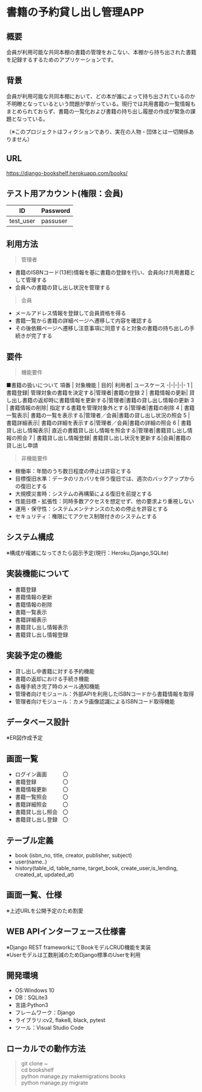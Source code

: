 # 書籍の予約貸し出し管理APP

## 概要
会員が利用可能な共同本棚の書籍の管理をおこない、本棚から持ち出された書籍を記録するするためのアプリケーションです。　　

## 背景
会員が利用可能な共同本棚において、どの本が誰によって持ち出されているのか不明瞭となっているという問題が挙がっている。現行では共用書籍の一覧情報もまとめられておらず、書籍の一覧化および書籍の持ち出し履歴の作成が緊急の課題となっている。

（※このプロジェクトはフィクションであり、実在の人物・団体とは一切関係ありません）

## URL
<a href="https://django-bookshelf.herokuapp.com/books/" target="_blank">https://django-bookshelf.herokuapp.com/books/</a>


## テスト用アカウント(権限：会員)

ID | Password
-|-
test_user | passuser


## 利用方法
> 管理者
  - 書籍のISBNコード(13桁)情報を基に書籍の登録を行い、会員向け共用書籍として管理する
  - 会員への書籍の貸し出し状況を管理する

> 会員
  - メールアドレス情報を登録して会員資格を得る
  - 書籍一覧から書籍の詳細ページへ遷移して内容を確認する
  - その後依頼ページへ遷移し注意事項に同意すると対象の書籍の持ち出しの手続きが完了する


## 要件
> 機能要件

■書籍の扱いについて
項番 | 対象機能 | 目的| 利用者| ユースケース
-|-|-|-|-
1 | 書籍登録| 管理対象の書籍を決定する|管理者|書籍の登録
2 | 書籍情報の更新| 貸し出し書籍の返却時に書籍情報を更新する|管理者|書籍の貸し出し情報の更新
3 | 書籍情報の削除| 指定する書籍を管理対象外とする|管理者|書籍の削除
4 | 書籍一覧表示| 書籍の一覧を表示する|管理者／会員|書籍の貸し出し状況の照会
5 | 書籍詳細表示| 書籍の詳細を表示する|管理者／会員|書籍の詳細の照会
6 | 書籍貸し出し情報表示| 直近の書籍貸し出し情報を照会する|管理者|書籍貸し出し情報の照会
7 | 書籍貸し出し情報登録| 書籍貸し出し状況を更新する|会員|書籍の貸し出し申請

> 非機能要件
- 稼働率：年間のうち数日程度の停止は許容とする
- 目標復旧水準：データのリカバリを伴う復旧では、週次のバックアップからの復旧とする
- 大規模災害時：システムの再構築による復旧を前提とする
- 性能目標・拡張性：同時多数アクセスを想定せず、他の要求より重視しない
- 運用・保守性：システムメンテナンスのための停止を許容とする
- セキュリティ：権限にてアクセス制限付きのシステムとする

## システム構成
※構成が複雑になってきたら図示予定(現行：Heroku,Django,SQLite)


## 実装機能について
- 書籍登録
- 書籍情報の更新
- 書籍情報の削除
- 書籍一覧表示
- 書籍詳細表示
- 書籍貸し出し情報表示
- 書籍貸し出し情報登録

## 実装予定の機能
- 貸し出し中書籍に対する予約機能 
- 書籍の返却における手続き機能
- 各種手続き完了時のメール通知機能
- 管理者向けモジュール：外部APIを利用したISBNコードから書籍情報を取得
- 管理者向けモジュール：カメラ画像認識によるISBNコード取得機能


## データベース設計
※ER図作成予定

## 画面一覧
- ログイン画面　　　〇
- 書籍登録　　　　　〇
- 書籍情報更新　　　〇
- 書籍一覧照会　　　〇
- 書籍詳細照会　　　〇
- 書籍貸し出し照会　〇
- 書籍貸し出し登録　〇


## テーブル定義
- book (isbn_no, title, creator, publisher, subject)
- user(name..)
- history(table_id, table_name, target_book, create_user,is_lending, created_at, updated_at)


## 画面一覧、仕様
※上述URLを公開予定のため割愛


## WEB APIインターフェース仕様書
※Django REST frameworkにてBookモデルCRUD機能を実装  
※Userモデルは工数削減のためDjango標準のUserを利用


## 開発環境
- OS:Windows 10
- DB：SQLite3
- 言語:Python3
- フレームワーク：Django
- ライブラリ:cv2, flake8, black, pytest
- ツール：Visual Studio Code

## ローカルでの動作方法
>git clone ~  
>cd bookshelf  
>python manage.py makemigrations books  
>python manage.py migrate